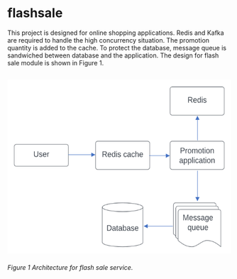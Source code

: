 # flashsale

This project is designed for online shopping applications. Redis and Kafka are required to handle the high concurrency situation. The promotion quantity is added to the cache. To protect the database, message queue is sandwiched between database and the application. The design for flash sale module is shown in Figure 1.

## ![Alt text](src\main\resources\public\img\image-1.png)

_Figure 1 Architecture for flash sale service._
